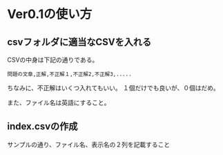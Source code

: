 # Ver0.1の使い方

## csvフォルダに適当なCSVを入れる
CSVの中身は下記の通りである。

```
問題の文章,正解,不正解１,不正解2,不正解3,.....
```

ちなみに、不正解はいくつ入れてもいい。
１個だけでも良いが、０個はだめ。

また、ファイル名は英語にすること。

## index.csvの作成
サンプルの通り、ファイル名、表示名の２列を記載すること